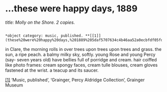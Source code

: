 # ...these were happy days,  1889

*title: Molly on the Shore. 2 copies.*

                                                                                                      *object category: music, published. **[[1]](these%20were%20happy%20days,%201889%205daf5707634c4b46aa52a0ecbfdf05fd.md)***

in Clare, the morning rolls in over trees upon trees upon trees and grass. the sun, a ripe peach. a balmy milky sky, softly. young Rose and young Percy (say- seven years old) have bellies full of porridge and cream. hair coiffed like photo frames: cream spongy faces, cream tulle blouses, cream gloves fastened at the wrist. a teacup and its saucer.

[[1]](these%20were%20happy%20days,%201889%205daf5707634c4b46aa52a0ecbfdf05fd.md) ‘Music, published’, ‘Grainger, Percy Aldridge Collection’, Grainger Museum